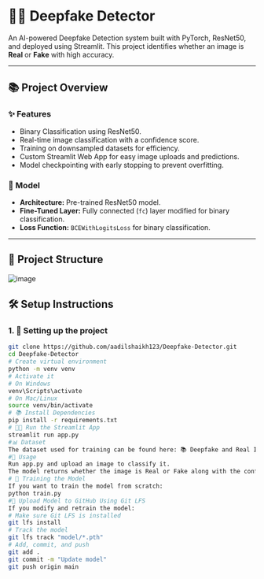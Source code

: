 # 🕵️‍♂️ Deepfake Detector

An AI-powered Deepfake Detection system built with PyTorch, ResNet50, and deployed using Streamlit. This project identifies whether an image is **Real** or **Fake** with high accuracy.

---

## 📚 Project Overview

### ✨ Features
- Binary Classification using ResNet50.
- Real-time image classification with a confidence score.
- Training on downsampled datasets for efficiency.
- Custom Streamlit Web App for easy image uploads and predictions.
- Model checkpointing with early stopping to prevent overfitting.

### 🧠 Model
- **Architecture:** Pre-trained ResNet50 model.
- **Fine-Tuned Layer:** Fully connected (`fc`) layer modified for binary classification.
- **Loss Function:** `BCEWithLogitsLoss` for binary classification.

---

## 📂 Project Structure
![image](https://github.com/user-attachments/assets/f65065d9-f4ca-4688-920e-3da02afa5adc)
## 🛠️ Setup Instructions

### 1. 🚀 Setting up the project
```bash
git clone https://github.com/aadilshaikh123/Deepfake-Detector.git
cd Deepfake-Detector
# Create virtual environment
python -m venv venv
# Activate it
# On Windows
venv\Scripts\activate
# On Mac/Linux
source venv/bin/activate
# 📚 Install Dependencies
pip install -r requirements.txt
# 🧑‍💻 Run the Streamlit App
streamlit run app.py
#📊 Dataset
The dataset used for training can be found here: 📚 Deepfake and Real Images Dataset
#🔎 Usage
Run app.py and upload an image to classify it.
The model returns whether the image is Real or Fake along with the confidence score.
# 🧠 Training the Model
If you want to train the model from scratch:
python train.py
#📡 Upload Model to GitHub Using Git LFS
If you modify and retrain the model:
# Make sure Git LFS is installed
git lfs install
# Track the model
git lfs track "model/*.pth"
# Add, commit, and push
git add .
git commit -m "Update model"
git push origin main

